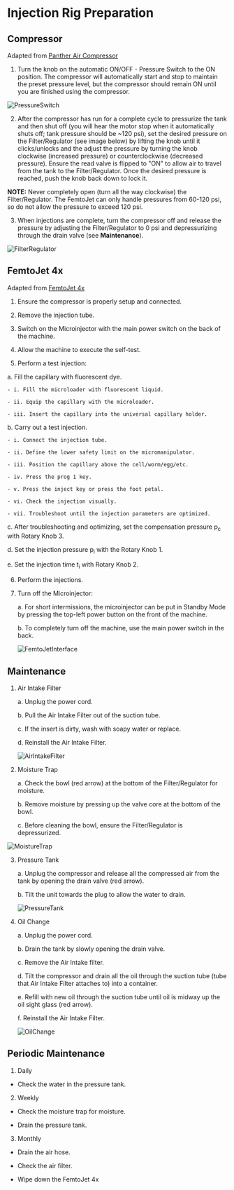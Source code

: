# Injection Rig Preparation
## Compressor
Adapted from [Panther Air Compressor](../Injection_Rig_Preparation/PantherairCompressor.pdf)

1. Turn the knob on the automatic ON/OFF - Pressure Switch to the ON position. The compressor will automatically start and stop to maintain the preset pressure level, but the compressor should remain ON until you are finished using the compressor.

  ![PressureSwitch](img/PressureSwitch.png)

2. After the compressor has run for a complete cycle to pressurize the tank and then shut off (you will hear the motor stop when it automatically shuts off; tank pressure should be ~120 psi), set the desired pressure on the Filter/Regulator (see image below) by lifting the knob until it clicks/unlocks and the adjust the pressure by turning the knob clockwise (increased pressure) or counterclockwise (decreased pressure). Ensure the read valve is flipped to "ON" to allow air to travel from the tank to the Filter/Regulator. Once the desired pressure is reached, push the knob back down to lock it.

  **NOTE:** Never completely open (turn all the way clockwise) the Filter/Regulator. The FemtoJet can only handle pressures from 60-120 psi, so do not allow the pressure to exceed 120 psi.

3. When injections are complete, turn the compressor off and release the pressure by adjusting the Filter/Regulator to 0 psi and depressurizing through the drain valve (see **Maintenance**).

  ![FilterRegulator](img/FilterRegulator.png)

## FemtoJet 4x
Adapted from [FemtoJet 4x](../Injection_Rig_Preparation/FemtoJet4x.pdf)

1. Ensure the compressor is properly setup and connected.

2. Remove the injection tube.

3. Switch on the Microinjector with the main power switch on the back of the machine.

4. Allow the machine to execute the self-test.

5. Perform a test injection:

  a. Fill the capillary with fluorescent dye.

    - i. Fill the microloader with fluorescent liquid.

    - ii. Equip the capillary with the microloader.

    - iii. Insert the capillary into the universal capillary holder.

 b. Carry out a test injection.

    - i. Connect the injection tube.

    - ii. Define the lower safety limit on the micromanipulator.

    - iii. Position the capillary above the cell/worm/egg/etc.

    - iv. Press the prog 1 key.

    - v. Press the inject key or press the foot petal.

    - vi. Check the injection visually.

    - vii. Troubleshoot until the injection parameters are optimized.

  c. After troubleshooting and optimizing, set the compensation pressure p<sub>c</sub> with Rotary Knob 3.

  d. Set the injection pressure p<sub>i</sub> with the Rotary Knob 1.

  e. Set the injection time t<sub>i</sub> with Rotary Knob 2.

6. Perform the injections.

7. Turn off the Microinjector:

    a. For short intermissions, the microinjector can be put in Standby Mode by pressing the top-left power button on the front of the machine.

    b. To completely turn off the machine, use the main power switch in the back.

    ![FemtoJetInterface](img/FemtoJetInterface.png)

## Maintenance
1. Air Intake Filter

    a. Unplug the power cord.

    b. Pull the Air Intake Filter out of the suction tube.

    c. If the insert is dirty, wash with soapy water or replace.

    d. Reinstall the Air Intake Filter.

    ![AirIntakeFilter](img/AirIntakeFilter.png)

2. Moisture Trap

    a. Check the bowl (red arrow) at the bottom of the Filter/Regulator for moisture.

    b. Remove moisture by pressing up the valve core at the bottom of the bowl.

    c. Before cleaning the bowl, ensure the Filter/Regulator is depressurized.

  ![MoistureTrap](img/MoistureTrap.png)

3. Pressure Tank

    a. Unplug the compressor and release all the compressed air from the tank by opening the drain valve (red arrow).

    b. Tilt the unit towards the plug to allow the water to drain.

    ![PressureTank](img/PressureTank.png)

4. Oil Change

    a. Unplug the power cord.

    b. Drain the tank by slowly opening the drain valve.

    c. Remove the Air Intake filter.

    d. Tilt the compressor and drain all the oil through the suction tube (tube that Air Intake Filter attaches to) into a container.

    e. Refill with new oil through the suction tube until oil is midway up the oil sight glass (red arrow).

    f. Reinstall the Air Intake Filter.

    ![OilChange](img/OilChange.png)

## Periodic Maintenance

1. Daily
  - Check the water in the pressure tank.

2. Weekly
  - Check the moisture trap for moisture.

  - Drain the pressure tank.

3. Monthly
  - Drain the air hose.

  - Check the air filter.

  - Wipe down the FemtoJet 4x
